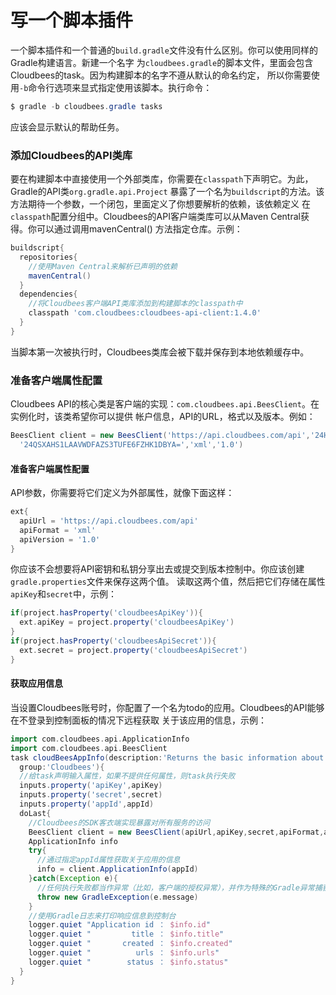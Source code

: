 写一个脚本插件
=====================
一个脚本插件和一个普通的`build.gradle`文件没有什么区别。你可以使用同样的Gradle构建语言。新建一个名字
为`cloudbees.gradle`的脚本文件，里面会包含Cloudbees的task。因为构建脚本的名字不遵从默认的命名约定，
所以你需要使用`-b`命令行选项来显式指定使用该脚本。执行命令：
```powershell
$ gradle -b cloudbees.gradle tasks
```
应该会显示默认的帮助任务。

### 添加Cloudbees的API类库
要在构建脚本中直接使用一个外部类库，你需要在`classpath`下声明它。为此，Gradle的API类`org.gradle.api.Project`
暴露了一个名为`buildscript`的方法。该方法期待一个参数，一个闭包，里面定义了你想要解析的依赖，该依赖定义
在`classpath`配置分组中。Cloudbees的API客户端类库可以从Maven Central获得。你可以通过调用mavenCentral()
方法指定仓库。示例：
```gradle
buildscript{
  repositories{
    //使用Maven Central来解析已声明的依赖
    mavenCentral()
  }
  dependencies{
    //将Cloudbees客户端API类库添加到构建脚本的classpath中
    classpath 'com.cloudbees:cloudbees-api-client:1.4.0'
  }
}
```
当脚本第一次被执行时，Cloudbees类库会被下载并保存到本地依赖缓存中。

### 准备客户端属性配置
Cloudbees API的核心类是客户端的实现：`com.cloudbees.api.BeesClient`。在实例化时，该类希望你可以提供
帐户信息，API的URL，格式以及版本。例如：
```groovy
BeesClient client = new BeesClient('https://api.cloudbees.com/api','24HE9X5DFF743671',
  '24QSXAHS1LAAVWDFAZS3TUFE6FZHK1DBYA=','xml','1.0')
```
#### 准备客户端属性配置
API参数，你需要将它们定义为外部属性，就像下面这样：
```gradle
ext{
  apiUrl = 'https://api.cloudbees.com/api'
  apiFormat = 'xml'
  apiVersion = '1.0'
}
```
你应该不会想要将API密钥和私钥分享出去或提交到版本控制中。你应该创建`gradle.properties`文件来保存这两个值。
读取这两个值，然后把它们存储在属性`apiKey`和`secret`中，示例：
```gradle
if(project.hasProperty('cloudbeesApiKey')){
  ext.apiKey = project.property('cloudbeesApiKey')
}
if(project.hasProperty('cloudbeesApiSecret')){
  ext.secret = project.property('cloudbeesApiSecret')
}
```
#### 获取应用信息
当设置Cloudbees账号时，你配置了一个名为todo的应用。Cloudbees的API能够在不登录到控制面板的情况下远程获取
关于该应用的信息，示例：
```gradle
import com.cloudbees.api.ApplicationInfo
import com.cloudbees.api.BeesClient
task cloudBeesAppInfo(description:'Returns the basic information about an application.',
  group:'Cloudbees'){
  //给task声明输入属性，如果不提供任何属性，则task执行失败
  inputs.property('apiKey',apiKey)
  inputs.property('secret',secret)
  inputs.property('appId',appId)
  doLast{
    //Cloudbees的SDK客衣端实现暴露对所有服务的访问
    BeesClient client = new BeesClient(apiUrl,apiKey,secret,apiFormat,apiVersion)
    ApplicationInfo info
    try{
      //通过指定appId属性获取关于应用的信息
      info = client.ApplicationInfo(appId)
    }catch(Exception e){
      //任何执行失败都当作异常（比如，客户端的授权异常），并作为特殊的Gradle异常捕获和重抛
      throw new GradleException(e.message)
    }
    //使用Gradle日志来打印响应信息到控制台
    logger.quiet "Application id ： $info.id"
    logger.quiet "         title ： $info.title"
    logger.quiet "       created ： $info.created"
    logger.quiet "          urls ： $info.urls"
    logger.quiet "        status ： $info.status"
  }
}
```
